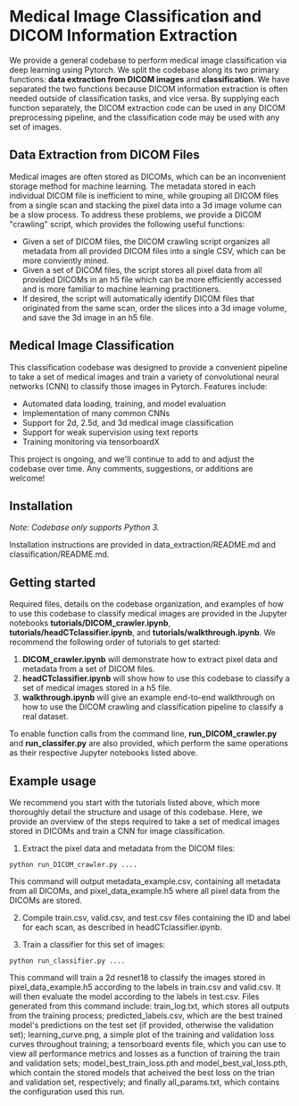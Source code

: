 # Medical Image Classification and DICOM Information Extraction

We provide a general codebase to perform medical image classification via deep learning using Pytorch. We split the codebase along its two primary functions: __data extraction from DICOM images__ and __classification__. We have separated the two functions because DICOM information extraction is often needed outside of classification tasks, and vice versa. By supplying each function separately, the DICOM extraction code can be used in any DICOM preprocessing pipeline, and the classification code may be used with any set of images.

## Data Extraction from DICOM Files
Medical images are often stored as DICOMs, which can be an inconvenient storage method for machine learning. The metadata stored in each individual DICOM file is inefficient to mine, while grouping all DICOM files from a single scan and stacking the pixel data into a 3d image volume can be a slow process. To address these problems, we provide a DICOM "crawling" script, which provides the following useful functions: 
- Given a set of DICOM files, the DICOM crawling script organizes all metadata from all provided DICOM files into a single CSV, which can be more conviently mined. 
- Given a set of DICOM files, the script stores all pixel data from all provided DICOMs in an h5 file which can be more efficiently accessed and is more familiar to machine learning practitioners. 
- If desired, the script will automatically identify DICOM files that originated from the same scan, order the slices into a 3d image volume, and save the 3d image in an h5 file.

## Medical Image Classification
This classification codebase was designed to provide a convenient pipeline to take a set of medical images and train a variety of convolutional neural networks (CNN) to classify those images in Pytorch. Features include:

- Automated data loading, training, and model evaluation
- Implementation of many common CNNs
- Support for 2d, 2.5d, and 3d medical image classification
- Support for weak supervision using text reports
- Training monitoring via tensorboardX

This project is ongoing, and we'll continue to add to and adjust the codebase over time. Any comments, suggestions, or additions are welcome!

## Installation 

*Note: Codebase only supports Python 3.*

Installation instructions are provided in data_extraction/README.md and classification/README.md.

## Getting started
Required files, details on the codebase organization, and examples of how to use this codebase to classify medical images are provided in the Jupyter notebooks __tutorials/DICOM_crawler.ipynb__,  __tutorials/headCTclassifier.ipynb__, and __tutorials/walkthrough.ipynb__. We recommend the following order of tutorials to get started:
1. __DICOM_crawler.ipynb__ will demonstrate how to extract pixel data and metadata from a set of DICOM files.
2. __headCTclassifier.ipynb__ will show how to use this codebase to classify a set of medical images stored in a h5 file.
3. __walkthrough.ipynb__ will give an example end-to-end walkthrough on how to use the DICOM crawling and classification pipeline to classify a real dataset.

To enable function calls from the command line, __run_DICOM_crawler.py__ and __run_classifer.py__ are also provided, which perform the same operations as their respective Jupyter notebooks listed above.

## Example usage
We recommend you start with the tutorials listed above, which more thoroughly detail the structure and usage of this codebase. Here, we provide an overview of the steps required to take a set of medical images stored in DICOMs and train a CNN for image classification.

1. Extract the pixel data and metadata from the DICOM files:
```
python run_DICOM_crawler.py ....
```
This command will output metadata_example.csv, containing all metadata from all DICOMs, and pixel_data_example.h5 where all pixel data from the DICOMs are stored. 

2. Compile train.csv, valid.csv, and test.csv files containing the ID and label for each scan, as described in headCTclassifier.ipynb. 

3. Train a classifier for this set of images:
```
python run_classifier.py ....
```
This command will train a 2d resnet18 to classify the images stored in pixel_data_example.h5 according to the labels in train.csv and valid.csv. It will then evaluate the model according to the labels in test.csv. Files generated from this command include: train_log.txt, which stores all outputs from the training process; predicted_labels.csv, which are the best trained model's predictions on the test set (if provided, otherwise the validation set); learning_curve.png, a simple plot of the training and validation loss curves throughout training; a tensorboard events file, which you can use to view all performance metrics and losses as a function of training the train and validation sets; model_best_train_loss.pth and model_best_val_loss.pth, which contain the stored models that acheived the best loss on the trian and validation set, respectively; and finally all_params.txt, which contains the configuration used this run.
